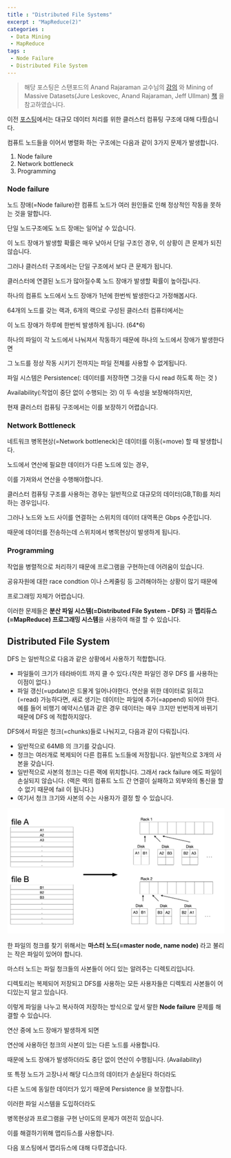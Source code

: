 ```yaml
---
title : "Distributed File Systems"
excerpt : "MapReduce(2)"
categories :	
 - Data Mining
 - MapReduce
tags :
 - Node Failure
 - Distributed File System
---
```


> 해당 포스팅은 스탠포드의 Anand Rajaraman 교수님의 [강의](https://www.youtube.com/watch?v=xoA5v9AO7S0&list=PLLssT5z_DsK9JDLcT8T62VtzwyW9LNepV&index=2&t=1s) 와 Mining of Massive Datasets(Jure Leskovec, Anand Rajaraman, Jeff Ullman) [책](http://www.mmds.org/) 을 참고하였습니다.



이전 [포스팅](https://jisung0920.github.io/data%20mining/mapreduce/d001/)에서는 대규모 데이터 처리를 위한 클러스터 컴퓨팅 구조에 대해 다뤘습니다. 

컴퓨트 노드들을 이어서 병렬화 하는 구조에는 다음과 같이 3가지 문제가 발생합니다. 

1. Node failure
2. Network bottleneck 
3. Programming



### Node failure

노드 장애(=Node failure)란 컴퓨트 노드가 여러 원인들로 인해 정상적인 작동을 못하는 것을 말합니다. 

단일 노드구조에도 노드 장애는 일어날 수 있습니다. 

이 노드 장애가 발생할 확률은 매우 낮아서 단일 구조인 경우, 이 상황이 큰 문제가 되진 않습니다. 

그러나 클러스터 구조에서는 단일 구조에서 보다 큰 문제가 됩니다. 

클러스터에 연결된 노드가 많아질수록 노드 장애가 발생할 확률이 높아집니다. 



하나의 컴퓨트 노드에서 노드 장애가 1년에 한번씩 발생한다고 가정해봅시다. 

64개의 노드를 갖는 랙과, 6개의 랙으로 구성된 클러스터 컴퓨터에서는

이 노드 장애가 하루에 한번씩 발생하게 됩니다. (64*6)

하나의 파일이 각 노드에서 나눠져서 작동하기 때문에 하나의 노드에서 장애가 발생한다면

그 노드를 정상 작동 시키기 전까지는 파일 전체를 사용할 수 없게됩니다.

파일 시스템은 Persistence(: 데이터를 저장하면 그것을 다시 read 하도록 하는 것 )

Availability(:작업이 중단 없이 수행되는 것) 이 두 속성을 보장해야하지만,

현재 클러스터 컴퓨팅 구조에서는 이를 보장하기 어렵습니다. 



### Network Bottleneck 

네트워크 병목현상(=Network bottleneck)은 데이터를 이동(=move) 할 때 발생합니다. 

노드에서 연산에 필요한 데이터가 다른 노드에 있는 경우, 

이를 가져와서 연산을 수행해야합니다. 

클러스터 컴퓨팅 구조를 사용하는 경우는 일반적으로 대규모의 데이터(GB,TB)를 처리하는 경우입니다. 

그러나 노드와 노드 사이를 연결하는 스위치의 데이터 대역폭은 Gbps 수준입니다. 

때문에 데이터를 전송하는데 스위치에서 병목현상이 발생하게 됩니다.



### Programming

작업을 병렬적으로 처리하기 때문에 프로그램을 구현하는데 어려움이 있습니다. 

공유자원에 대한 race condtion 이나 스케줄링 등 고려해야하는 상황이 많기 때문에 

프로그래밍 자체가 어렵습니다.



이러한 문제들은 **분산 파일 시스템(=Distributed File System - DFS)** 과 **맵리듀스(=MapReduce) 프로그래밍 시스템**을 사용하여 해결 할 수 있습니다. 



## Distributed File System

 DFS 는 일반적으로 다음과 같은 상황에서 사용하기 적합합니다.

- 파일들이 크기가 테라바이트 까지 클 수 있다.(작은 파일인 경우 DFS 를 사용하는 이점이 없다.) 
- 파일 갱신(=update)은 드물게 일어나야한다. 
  연산을 위한 데이터로 읽히고(=read) 가능하다면, 새로 생기는 데이터는 파일에 추가(=append) 되어야 한다. 
  예를 들어 비행기 예약시스템과 같은 경우 데이터는 매우 크지만 빈번하게 바뀌기 때문에 DFS 에 적합하지않다.



DFS에서 파일은 청크(=chunks)들로 나눠지고, 다음과 같이 다뤄집니다.

- 일반적으로 64MB 의 크기를 갖습니다. 
- 청크는 여러개로 복제되어 다른 컴퓨트 노드들에 저장됩니다. 일반적으로 3개의 사본을 갖습니다. 
- 일반적으로 사본의 청크는 다른 랙에 위치합니다. 그래서 rack failure 에도 파일이 손실되지 않습니다. 
  (랙은 랙의 컴퓨트 노드 간 연결이 실패하고 외부와의 통신을 할 수 없기 때문에 fail 이 됩니다.)
- 여기서 청크 크기와 사본의 수는 사용자가 결정 할 수 있습니다. 

![chunk](/assets/img/d002/01.png)



한 파일의 청크를 찾기 위해서는 **마스터 노드(=master node, name node)** 라고 불리는 작은 파일이 있어야 합니다. 

마스터 노드는 파일 청크들의 사본들이 어디 있는 알려주는 디렉토리입니다. 

디렉토리는 복제되어 저장되고 DFS를 사용하는 모든 사용자들은 디렉토리 사본들이 어디있는지 알고 있습니다.



이렇게 파일을 나누고 복사하여 저장하는 방식으로 앞서 말한 **Node failure** 문제를 해결할 수 있습니다. 

연산 중에 노드 장애가 발생하게 되면

연산에 사용하던 청크의 사본이 있는 다른 노드를 사용합니다. 

때문에 노드 장애가 발생하더라도 중단 없이 연산이 수행됩니다. (Availability)

또 특정 노드가 고장나서 해당 디스크의 데이터가 손실된다 하더라도 

다른 노드에 동일한 데이터가 있기 때문에  Persistence 을 보장합니다. 



이러한 파일 시스템을 도입하더라도 

병목현상과 프로그램을 구현 난이도의 문제가 여전히 있습니다. 

이를 해결하기위해 맵리듀스를 사용합니다. 

다음 포스팅에서 맵리듀스에 대해 다루겠습니다.  

 

